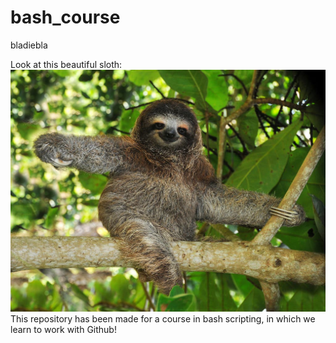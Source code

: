 # bash_course
bladiebla

Look at this beautiful sloth:
![alt text](https://github.com/EllenvdL/bash_course/blob/main/28SLOT-jumbo.jpg%3Fquality%3D75)
This repository has been made for a course in bash scripting, in which we learn to work with Github!

